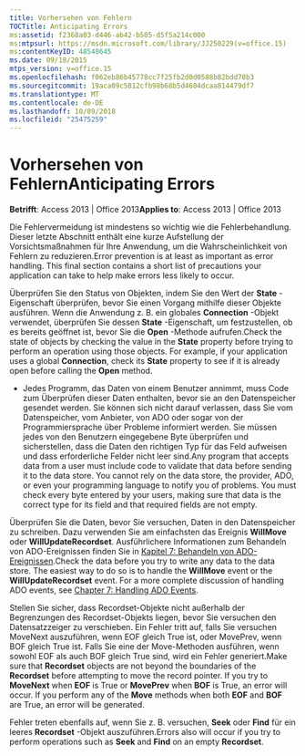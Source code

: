 ```yaml
---
title: Vorhersehen von Fehlern
TOCTitle: Anticipating Errors
ms:assetid: f2368a03-d446-ab42-b505-d5f5a214c000
ms:mtpsurl: https://msdn.microsoft.com/library/JJ250229(v=office.15)
ms:contentKeyID: 48548645
ms.date: 09/18/2015
mtps_version: v=office.15
ms.openlocfilehash: f062eb86b45778cc7f25fb2d0d0588b82bdd78b3
ms.sourcegitcommit: 19aca09c5812cfb98b68b5d4604dcaa814479df7
ms.translationtype: MT
ms.contentlocale: de-DE
ms.lasthandoff: 10/09/2018
ms.locfileid: "25475259"
---
```

# <a name="anticipating-errors"></a><span data-ttu-id="07150-102">Vorhersehen von Fehlern</span><span class="sxs-lookup"><span data-stu-id="07150-102">Anticipating Errors</span></span>


<span data-ttu-id="07150-103">**Betrifft**: Access 2013 | Office 2013</span><span class="sxs-lookup"><span data-stu-id="07150-103">**Applies to**: Access 2013 | Office 2013</span></span>

<span data-ttu-id="07150-p101">Die Fehlervermeidung ist mindestens so wichtig wie die Fehlerbehandlung. Dieser letzte Abschnitt enthält eine kurze Aufstellung der Vorsichtsmaßnahmen für Ihre Anwendung, um die Wahrscheinlichkeit von Fehlern zu reduzieren.</span><span class="sxs-lookup"><span data-stu-id="07150-p101">Error prevention is at least as important as error handling. This final section contains a short list of precautions your application can take to help make errors less likely to occur.</span></span>

<span data-ttu-id="07150-p102">Überprüfen Sie den Status von Objekten, indem Sie den Wert der **State** -Eigenschaft überprüfen, bevor Sie einen Vorgang mithilfe dieser Objekte ausführen. Wenn die Anwendung z. B. ein globales **Connection** -Objekt verwendet, überprüfen Sie dessen **State** -Eigenschaft, um festzustellen, ob es bereits geöffnet ist, bevor Sie die **Open** -Methode aufrufen.</span><span class="sxs-lookup"><span data-stu-id="07150-p102">Check the state of objects by checking the value in the **State** property before trying to perform an operation using those objects. For example, if your application uses a global **Connection**, check its **State** property to see if it is already open before calling the **Open** method.</span></span>

  - <span data-ttu-id="07150-p103">Jedes Programm, das Daten von einem Benutzer annimmt, muss Code zum Überprüfen dieser Daten enthalten, bevor sie an den Datenspeicher gesendet werden. Sie können sich nicht darauf verlassen, dass Sie vom Datenspeicher, vom Anbieter, von ADO oder sogar von der Programmiersprache über Probleme informiert werden. Sie müssen jedes von den Benutzern eingegebene Byte überprüfen und sicherstellen, dass die Daten den richtigen Typ für das Feld aufweisen und dass erforderliche Felder nicht leer sind.</span><span class="sxs-lookup"><span data-stu-id="07150-p103">Any program that accepts data from a user must include code to validate that data before sending it to the data store. You cannot rely on the data store, the provider, ADO, or even your programming language to notify you of problems. You must check every byte entered by your users, making sure that data is the correct type for its field and that required fields are not empty.</span></span>

<span data-ttu-id="07150-p104">Überprüfen Sie die Daten, bevor Sie versuchen, Daten in den Datenspeicher zu schreiben. Dazu verwenden Sie am einfachsten das Ereignis **WillMove** oder **WillUpdateRecordset**. Ausführlichere Informationen zum Behandeln von ADO-Ereignissen finden Sie in [Kapitel 7: Behandeln von ADO-Ereignissen](chapter-7-handling-ado-events.md).</span><span class="sxs-lookup"><span data-stu-id="07150-p104">Check the data before you try to write any data to the data store. The easiest way to do so is to handle the **WillMove** event or the **WillUpdateRecordset** event. For a more complete discussion of handling ADO events, see [Chapter 7: Handling ADO Events](chapter-7-handling-ado-events.md).</span></span>

<span data-ttu-id="07150-p105">Stellen Sie sicher, dass Recordset-Objekte nicht außerhalb der Begrenzungen des Recordset-Objekts liegen, bevor Sie versuchen den Datensatzzeiger zu verschieben. Ein Fehler tritt auf, falls Sie versuchen MoveNext auszuführen, wenn EOF gleich True ist, oder MovePrev, wenn BOF gleich True ist. Falls Sie eine der Move-Methoden ausführen, wenn sowohl EOF als auch BOF gleich True sind, wird ein Fehler generiert.</span><span class="sxs-lookup"><span data-stu-id="07150-p105">Make sure that **Recordset** objects are not beyond the boundaries of the **Recordset** before attempting to move the record pointer. If you try to **MoveNext** when **EOF** is True or **MovePrev** when **BOF** is True, an error will occur. If you perform any of the **Move** methods when both **EOF** and **BOF** are True, an error will be generated.</span></span>

<span data-ttu-id="07150-117">Fehler treten ebenfalls auf, wenn Sie z. B. versuchen, **Seek** oder **Find** für ein leeres **Recordset** -Objekt auszuführen.</span><span class="sxs-lookup"><span data-stu-id="07150-117">Errors also will occur if you try to perform operations such as **Seek** and **Find** on an empty **Recordset**.</span></span>

